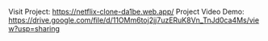Visit Project: https://netflix-clone-da1be.web.app/
Project Video Demo: https://drive.google.com/file/d/11OMm6toj2jj7uzERuK8Vn_TnJd0ca4Ms/view?usp=sharing

